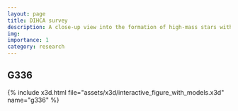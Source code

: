 ```yaml
---
layout: page
title: DIHCA survey
description: A close-up view into the formation of high-mass stars with ALMA.
img: 
importance: 1
category: research
---
```


## G336

{% include x3d.html file="assets/x3d/interactive_figure_with_models.x3d" name="g336" %}

